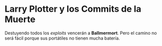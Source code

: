 # Larry Plotter y los Commits de la Muerte

Destuyendo todos los *exploits* vencerán a **Ballmermort**.
Pero el camino no será fácil porque sus portátiles no tienen mucha batería.